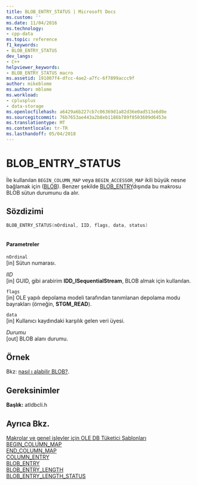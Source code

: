 ```yaml
---
title: BLOB_ENTRY_STATUS | Microsoft Docs
ms.custom: ''
ms.date: 11/04/2016
ms.technology:
- cpp-data
ms.topic: reference
f1_keywords:
- BLOB_ENTRY_STATUS
dev_langs:
- C++
helpviewer_keywords:
- BLOB_ENTRY_STATUS macro
ms.assetid: 191007f4-dfcc-4ae2-a7fc-6f7899accc9f
author: mikeblome
ms.author: mblome
ms.workload:
- cplusplus
- data-storage
ms.openlocfilehash: a6429a6b227cb7c06369d1a82d36e0ad513e6d0e
ms.sourcegitcommit: 76b7653ae443a2b8eb1186b789f8503609d6453e
ms.translationtype: MT
ms.contentlocale: tr-TR
ms.lasthandoff: 05/04/2018
---
```

# <a name="blobentrystatus"></a>BLOB_ENTRY_STATUS
İle kullanılan `BEGIN_COLUMN_MAP` veya `BEGIN_ACCESSOR_MAP` ikili büyük nesne bağlamak için ([BLOB](https://msdn.microsoft.com/en-us/library/ms711511.aspx)). Benzer şekilde [BLOB_ENTRY](../../data/oledb/blob-entry.md)dışında bu makrosu BLOB sütun durumunu da alır.  
  
## <a name="syntax"></a>Sözdizimi  
  
```cpp
BLOB_ENTRY_STATUS(nOrdinal, IID, flags, data, status)  
  
```  
  
#### <a name="parameters"></a>Parametreler  
 `nOrdinal`  
 [in] Sütun numarası.  
  
 *IID*  
 [in] GUID, gibi arabirim **IDD_ISequentialStream**, BLOB almak için kullanılan.  
  
 `flags`  
 [in] OLE yapılı depolama modeli tarafından tanımlanan depolama modu bayrakları (örneğin, **STGM_READ**).  
  
 `data`  
 [in] Kullanıcı kaydındaki karşılık gelen veri üyesi.  
  
 *Durumu*  
 [out] BLOB alanı durumu.  
  
## <a name="example"></a>Örnek  
 Bkz: [nasıl ı alabilir BLOB?](../../data/oledb/retrieving-a-blob.md).  
  
## <a name="requirements"></a>Gereksinimler  
 **Başlık:** atldbcli.h  
  
## <a name="see-also"></a>Ayrıca Bkz.  
 [Makrolar ve genel işlevler için OLE DB Tüketici Şablonları](../../data/oledb/macros-and-global-functions-for-ole-db-consumer-templates.md)   
 [BEGIN_COLUMN_MAP](../../data/oledb/begin-column-map.md)   
 [END_COLUMN_MAP](../../data/oledb/end-column-map.md)   
 [COLUMN_ENTRY](../../data/oledb/column-entry.md)   
 [BLOB_ENTRY](../../data/oledb/blob-entry.md)   
 [BLOB_ENTRY_LENGTH](../../data/oledb/blob-entry-length.md)   
 [BLOB_ENTRY_LENGTH_STATUS](../../data/oledb/blob-entry-length-status.md)